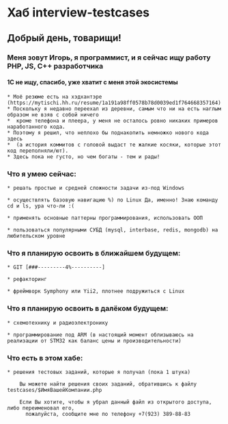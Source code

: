 # Хаб interview-testcases
	
##	Добрый день, товарищи!


###	Меня зовут **Игорь**, я программист, и я сейчас ищу работу PHP, JS, C++ разработчика

#### 1С не ищу, спасибо, уже хватит с меня этой экосистемы

	* Моё резюме есть на хэдхантэре (https://mytischi.hh.ru/resume/1a191a98ff0578b78d0039ed1f764668357164)
	* Поскольку я недавно переехал из деревни, самым что ни на есть наглым образом не взяв с собой ничего 
	*  кроме телефона и плеера, у меня не осталось ровно никаких примеров наработанного кода. 
	* Поэтому я решил, что неплохо бы поднакопить немножко нового кода здесь
	*  (а история коммитов с головой выдаст те жалкие косяки, которые этот код переполняли/ют).
	* Здесь пока не густо, но чем богаты - тем и рады!

### Что я умею сейчас: 

	* решать простые и средней сложности задачи из-под Windows
	
	* осуществлять базовую навигацию %) по Linux Да, именно! Знаю команду cd и ls, ура что-ли :(
	
	* применять основные паттерны программирования, использовать ООП
	
	* пользоваться популярными СУБД (mysql, interbase, redis, mongodb) на любительском уровне
	
### Что я планирую освоить в ближайшем будущем: 

	* GIT [###---------4%----------]
	
	* рефакторинг
	
	* фреймворк Symphony или Yii2, плотнее подружиться с Linux
	
### Что я планирую освоить в далёком будущем:

	* схемотехнику и радиоэлектронику
	
	* программирование под ARM (в настоящий момент облизываюсь на реализации от STM32 как баланс цены и производительности)
	
### Что есть в этом хабе:

	* решения тестовых заданий, которые я получал (пока 1 штука)
	
		Вы можете найти решения своих заданий, обратившись к файлу testcases/$ИмяВашейКомпании.php
		
		Если Вы хотите, чтобы я убрал данный файл из открытого доступа, либо переименовал его,
		  пожалуйста, сообщите мне по телефону +7(923) 389-88-83
